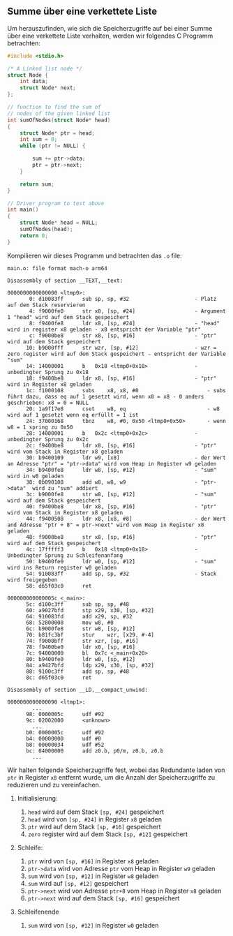 ## Summe über eine verkettete Liste

Um herauszufinden, wie sich die Speicherzugriffe auf bei einer Summe über eine verkettete Liste verhalten, werden wir
folgendes C Programm betrachten:

```c
#include <stdio.h>

/* A Linked list node */
struct Node {
    int data;
    struct Node* next;
};

// function to find the sum of
// nodes of the given linked list
int sumOfNodes(struct Node* head)
{
    struct Node* ptr = head;
    int sum = 0;
    while (ptr != NULL) {

        sum += ptr->data;
        ptr = ptr->next;
    }

    return sum;
}

// Driver program to test above
int main()
{
    struct Node* head = NULL;
    sumOfNodes(head);
    return 0;
}
```

Kompilieren wir dieses Programm und betrachten das `.o` file:

<!--@formatter:off -->
```
main.o:	file format mach-o arm64

Disassembly of section __TEXT,__text:

0000000000000000 <ltmp0>:
       0: d10083ff     	sub	sp, sp, #32                     - Platz auf dem Stack reservieren                       
       4: f9000fe0     	str	x0, [sp, #24]                   - Argument 1 "head" wird auf dem Stack gespeichert
       8: f9400fe8     	ldr	x8, [sp, #24]                   - "head" wird in register x8 geladen - x8 entspricht der Variable "ptr"
       c: f9000be8     	str	x8, [sp, #16]                   - "ptr" wird auf dem Stack gespeichert
      10: b9000fff     	str	wzr, [sp, #12]                  - wzr = zero register wird auf dem Stack gespeichert - entspricht der Variable "sum" 
      14: 14000001     	b	0x18 <ltmp0+0x18>               - unbedingter Sprung zu 0x18
      18: f9400be8     	ldr	x8, [sp, #16]                   - "ptr" wird in Register x8 geladen
      1c: f1000108     	subs	x8, x8, #0                      - subs führt dazu, dass eq auf 1 gesetzt wird, wenn x8 = x8 - 0 anders geschrieben: x8 = 0 = NULL 
      20: 1a9f17e8     	cset	w8, eq                          - w8 wird auf 1 gesetzt wenn eq erfüllt = 1 ist
      24: 37000168     	tbnz	w8, #0, 0x50 <ltmp0+0x50>       - wenn w8 = 1 spring zu 0x50
      28: 14000001     	b	0x2c <ltmp0+0x2c>               - unbedingter Sprung zu 0x2c
      2c: f9400be8     	ldr	x8, [sp, #16]                   - "ptr" wird vom Stack in Register x8 geladen
      30: b9400109     	ldr	w9, [x8]                        - der Wert an Adresse "ptr" = "ptr->data" wird vom Heap in Register w9 geladen
      34: b9400fe8     	ldr	w8, [sp, #12]                   - "sum" wird in w8 geladen
      38: 0b090108     	add	w8, w8, w9                      - "ptr->data"  wird zu "sum" addiert
      3c: b9000fe8     	str	w8, [sp, #12]                   - "sum" wird auf dem Stack gespeichert
      40: f9400be8     	ldr	x8, [sp, #16]                   - "ptr" wird vom Stack in Register x8 geladen
      44: f9400508     	ldr	x8, [x8, #8]                    - der Wert and Adresse "ptr + 8" = ptr->next" wird vom Heap in Register x8 geladen
      48: f9000be8     	str	x8, [sp, #16]                   - "ptr" wird auf dem Stack gespeichert
      4c: 17fffff3     	b	0x18 <ltmp0+0x18>               - Unbedingter Sprung zu Schleifenanfang
      50: b9400fe0     	ldr	w0, [sp, #12]                   - "sum" wird ins Return register w0 geladen
      54: 910083ff     	add	sp, sp, #32                     - Stack wird freigegeben
      58: d65f03c0     	ret

000000000000005c <_main>:
      5c: d100c3ff     	sub	sp, sp, #48
      60: a9027bfd     	stp	x29, x30, [sp, #32]
      64: 910083fd     	add	x29, sp, #32
      68: 52800008     	mov	w8, #0
      6c: b9000fe8     	str	w8, [sp, #12]
      70: b81fc3bf     	stur	wzr, [x29, #-4]
      74: f9000bff     	str	xzr, [sp, #16]
      78: f9400be0     	ldr	x0, [sp, #16]
      7c: 94000000     	bl	0x7c <_main+0x20>
      80: b9400fe0     	ldr	w0, [sp, #12]
      84: a9427bfd     	ldp	x29, x30, [sp, #32]
      88: 9100c3ff     	add	sp, sp, #48
      8c: d65f03c0     	ret

Disassembly of section __LD,__compact_unwind:

0000000000000090 <ltmp1>:
		...
      98: 0000005c     	udf	#92
      9c: 02002000     	<unknown>
		...
      b0: 0000005c     	udf	#92
      b4: 00000000     	udf	#0
      b8: 00000034     	udf	#52
      bc: 04000000     	add	z0.b, p0/m, z0.b, z0.b
		...
```
<!--@formatter:on -->

Wir halten folgende Speicherzugriffe fest, wobei das Redundante laden von `ptr` in Register `x8` entfernt wurde, um
die Anzahl der Speicherzugriffe zu reduzieren und zu vereinfachen.

1. Initialisierung:
    1. `head` wird auf dem Stack `[sp, #24]` gespeichert
    2. `head` wird von `[sp, #24]` in Register `x8` geladen
    3. `ptr` wird auf dem Stack `[sp, #16]` gespeichert
    4. `zero` register wird auf dem Stack `[sp, #12]` gespeichert

2. Schleife:
    1. `ptr` wird von `[sp, #16]` in Register `x8` geladen
    2. `ptr->data` wird von Adresse `ptr` vom Heap in Register `w9` geladen
    3. `sum` wird von `[sp, #12]` in Register `w8` geladen
    4. `sum` wird auf `[sp, #12]` gespeichert
    5. `ptr->next` wird von Adresse `ptr+8` vom Heap in Register `x8` geladen
    6. `ptr->next` wird auf dem Stack `[sp, #16]` gespeichert

3. Schleifenende
    1. `sum` wird von `[sp, #12]` in Register `w0` geladen

